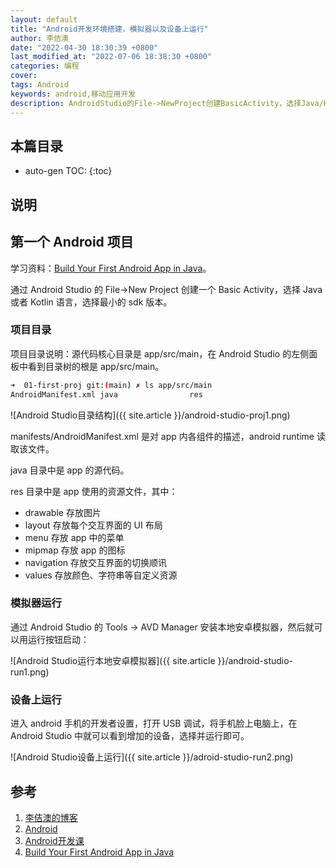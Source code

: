 ```yaml
---
layout: default
title: "Android开发环境搭建，模拟器以及设备上运行"
author: 李佶澳
date: "2022-04-30 18:30:39 +0800"
last_modified_at: "2022-07-06 18:38:30 +0800"
categories: 编程
cover:
tags: Android 
keywords: android,移动应用开发
description: AndroidStudio的File->NewProject创建BasicActivity，选择Java/Kotlin语言、最小的sdk版本
---
```


## 本篇目录

* auto-gen TOC:
{:toc}

## 说明

## 第一个 Android 项目

学习资料：[Build Your First Android App in Java][4]。

通过 Android Studio 的 File->New Project 创建一个 Basic Activity，选择 Java 或者 Kotlin 语言，选择最小的 sdk  版本。

### 项目目录

项目目录说明：源代码核心目录是 app/src/main，在 Android Studio 的左侧面板中看到目录树的根是 app/src/main。

```sh
➜  01-first-proj git:(main) ✗ ls app/src/main   
AndroidManifest.xml java                res
```

![Android Studio目录结构]({{ site.article }}/android-studio-proj1.png)

manifests/AndroidManifest.xml 是对 app 内各组件的描述，android runtime 读取该文件。 

java 目录中是 app 的源代码。

res 目录中是 app 使用的资源文件，其中：

* drawable 存放图片
* layout 存放每个交互界面的 UI 布局
* menu 存放 app 中的菜单
* mipmap 存放 app 的图标
* navigation 存放交互界面的切换顺讯
* values 存放颜色、字符串等自定义资源

### 模拟器运行

通过 Android Studio 的 Tools -> AVD Manager 安装本地安卓模拟器，然后就可以用运行按钮启动：

![Android Studio运行本地安卓模拟器]({{ site.article }}/android-studio-run1.png)

### 设备上运行

进入 android 手机的开发者设置，打开 USB 调试，将手机脸上电脑上，在 Android Studio 中就可以看到增加的设备，选择并运行即可。

![Android Studio设备上运行]({{ site.article }}/adroid-studio-run2.png)


## 参考

1. [李佶澳的博客][1]
2. [Android][2]
3. [Android开发课][3]
4. [Build Your First Android App in Java][4]

[1]: https://www.lijiaocn.com "李佶澳的博客"
[2]: https://www.android.com/ "Android"
[3]: https://developer.android.com/courses "Android开发课"
[4]: https://developer.android.com/codelabs/build-your-first-android-app#2 "Build Your First Android App in Java"

